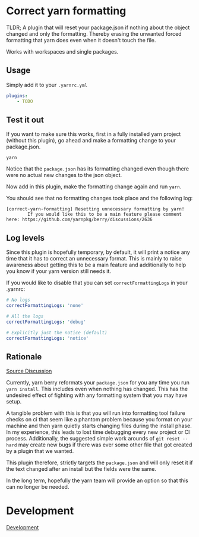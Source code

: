 # Correct yarn formatting

TLDR; A plugin that will reset your package.json if nothing about the object changed and only the formatting. Thereby erasing
the unwanted forced formatting that yarn does even when it doesn't touch the file.

Works with workspaces and single packages.

## Usage

Simply add it to your `.yarnrc.yml`

```yaml
plugins:
    - TODO
```

## Test it out

If you want to make sure this works, first in a fully installed yarn project (without this plugin), go ahead and make a formatting change to your package.json.

`yarn`

Notice that the `package.json` has its formatting changed even though there were no actual new changes to the json object.

Now add in this plugin, make the formatting change again and run `yarn`.

You should see that no formatting changes took place and the following log:

```shell
[correct-yarn-formatting] Resetting unnecessary formatting by yarn!
        If you would like this to be a main feature please comment here: https://github.com/yarnpkg/berry/discussions/2636
```

## Log levels

Since this plugin is hopefully temporary, by default, it will print a notice any time that it has to correct an unnecessary format.
This is mainly to raise awareness about getting this to be a main feature and additionally to help you know if your yarn version still needs it.

If you would like to disable that you can set `correctFormattingLogs` in your .yarnrc:

```yaml
# No logs
correctFormattingLogs: 'none'

# All the logs
correctFormattingLogs: 'debug'

# Explicitly just the notice (default)
correctFormattingLogs: 'notice'
```

## Rationale

[Source Discussion](https://github.com/yarnpkg/berry/discussions/2636)

Currently, yarn berry reformats your `package.json` for you any time you run `yarn install`.  This includes
even when nothing has changed.  This has the undesired effect of fighting with any formatting system that you may have setup.

A tangible problem with this is that you will run into formatting tool failure checks on ci that seem like a phantom problem because
you format on your machine and then yarn quietly starts changing files during the install phase.  In my experience, this leads to lost time
debugging every new project or CI process.  Additionally, the suggested simple work arounds of `git reset --hard` may create new bugs if there
was ever some other file that got created by a plugin that we wanted.

This plugin therefore, strictly targets the `package.json` and will only reset it if the text changed after an install but the fields were the
same.

In the long term, hopefully the yarn team will provide an option so that this can no longer be needed.

# Development

[Development](./DEVELOPMENT.md)
